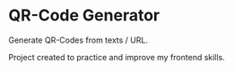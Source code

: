# QR-Code Generator

Generate QR-Codes from texts / URL.

Project created to practice and improve my frontend skills.
